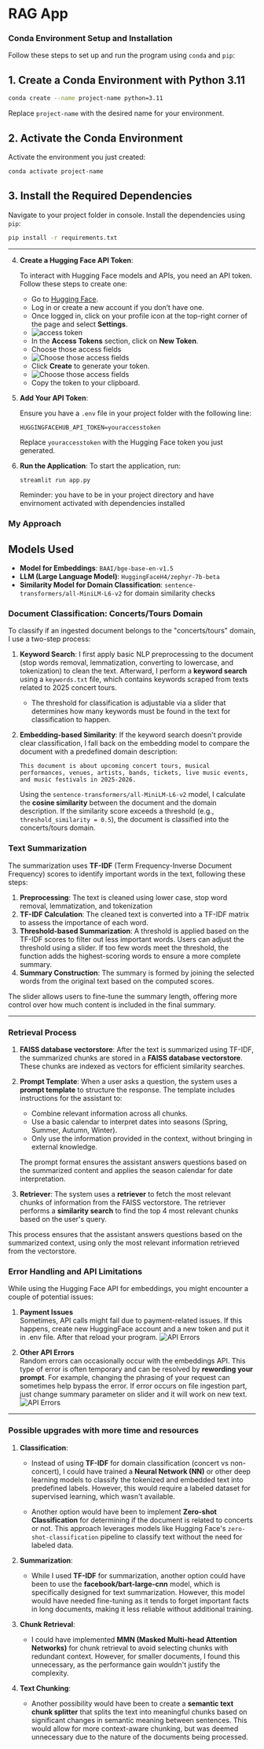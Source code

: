 # RAG App

### Conda Environment Setup and Installation

Follow these steps to set up and run the program using `conda` and `pip`:

## 1. Create a Conda Environment with Python 3.11

```bash
conda create --name project-name python=3.11
```

Replace `project-name` with the desired name for your environment.

## 2. Activate the Conda Environment

Activate the environment you just created:

```bash
conda activate project-name
```

## 3. Install the Required Dependencies

Navigate to your project folder in console.
Install the dependencies using `pip`:

```bash
pip install -r requirements.txt
```

---

4. **Create a Hugging Face API Token**:

   To interact with Hugging Face models and APIs, you need an API token. Follow these steps to create one:
   
   - Go to [Hugging Face](https://huggingface.co/).
   - Log in or create a new account if you don’t have one.
   - Once logged in, click on your profile icon at the top-right corner of the page and select **Settings**.
   - ![access token](png/accesstoken.png)
   - In the **Access Tokens** section, click on **New Token**.
   - Choose those access fields
   - ![Choose those access fields](png/mark.png)
   - Click **Create** to generate your token.
   - ![Choose those access fields](png/createtoken.png)
   - Copy the token to your clipboard.

5. **Add Your API Token**:

   Ensure you have a `.env` file in your project folder with the following line:
   ```text
   HUGGINGFACEHUB_API_TOKEN=youraccesstoken
   ```
   Replace `youraccesstoken` with the Hugging Face token you just generated.

6. **Run the Application**:
   To start the application, run:
   ```bash
   streamlit run app.py
   ```

   Reminder: you have to be in your project directory and have envirnoment activated with dependencies installed

### My Approach

## Models Used

- **Model for Embeddings**: `BAAI/bge-base-en-v1.5`
- **LLM (Large Language Model)**: `HuggingFaceH4/zephyr-7b-beta`
- **Similarity Model for Domain Classification**: `sentence-transformers/all-MiniLM-L6-v2` for domain similarity checks

### Document Classification: Concerts/Tours Domain

To classify if an ingested document belongs to the "concerts/tours" domain, I use a two-step process:

1. **Keyword Search**: I first apply basic NLP preprocessing to the document (stop words removal, lemmatization, converting to lowercase, and tokenization) to clean the text. Afterward, I perform a **keyword search** using a `keywords.txt` file, which contains keywords scraped from texts related to 2025 concert tours.

   - The threshold for classification is adjustable via a slider that determines how many keywords must be found in the text for classification to happen.

2. **Embedding-based Similarity**: If the keyword search doesn't provide clear classification, I fall back on the embedding model to compare the document with a predefined domain description:
   ```text
   This document is about upcoming concert tours, musical performances, venues, artists, bands, tickets, live music events, and music festivals in 2025-2026.
   ```
   Using the `sentence-transformers/all-MiniLM-L6-v2` model, I calculate the **cosine similarity** between the document and the domain description. If the similarity score exceeds a threshold (e.g., `threshold_similarity = 0.5`), the document is classified into the concerts/tours domain.

### Text Summarization

The summarization uses **TF-IDF** (Term Frequency-Inverse Document Frequency) scores to identify important words in the text, following these steps:

1. **Preprocessing**: The text is cleaned using lower case, stop word removal, lemmatization, and tokenization
2. **TF-IDF Calculation**: The cleaned text is converted into a TF-IDF matrix to assess the importance of each word.
3. **Threshold-based Summarization**: A threshold is applied based on the TF-IDF scores to filter out less important words. Users can adjust the threshold using a slider. If too few words meet the threshold, the function adds the highest-scoring words to ensure a more complete summary.
4. **Summary Construction**: The summary is formed by joining the selected words from the original text based on the computed scores.

The slider allows users to fine-tune the summary length, offering more control over how much content is included in the final summary.

---

### Retrieval Process

1. **FAISS database vectorstore**: 
   After the text is summarized using TF-IDF, the summarized chunks are stored in a **FAISS database vectorstore**. These chunks are indexed as vectors for efficient similarity searches.

2. **Prompt Template**: 
   When a user asks a question, the system uses a **prompt template** to structure the response. The template includes instructions for the assistant to:
   - Combine relevant information across all chunks.
   - Use a basic calendar to interpret dates into seasons (Spring, Summer, Autumn, Winter).
   - Only use the information provided in the context, without bringing in external knowledge.
   
   The prompt format ensures the assistant answers questions based on the summarized content and applies the season calendar for date interpretation.

3. **Retriever**: 
   The system uses a **retriever** to fetch the most relevant chunks of information from the FAISS vectorstore. The retriever performs a **similarity search** to find the top 4 most relevant chunks based on the user's query.

This process ensures that the assistant answers questions based on the summarized context, using only the most relevant information retrieved from the vectorstore.


### Error Handling and API Limitations

While using the Hugging Face API for embeddings, you might encounter a couple of potential issues:

1. **Payment Issues**  
   Sometimes, API calls might fail due to payment-related issues. If this happens, create new HuggingFace account and a new token and put it in .env file. After that reload your program.
   ![API Errors](png/paymentError.png)

2. **Other API Errors**  
   Random errors can occasionally occur with the embeddings API. This type of error is often temporary and can be resolved by **rewording your prompt**. For example, changing the phrasing of your request can sometimes help bypass the error. If error occurs on file ingestion part, just change summary parameter on slider and it will work on new text.
   ![API Errors](png/randomError.png)

---



   
### Possible upgrades with more time and resources

1. **Classification**:
   - Instead of using **TF-IDF** for domain classification (concert vs non-concert), I could have trained a **Neural Network (NN)** or other deep learning models to classify the tokenized and embedded text into predefined labels. However, this would require a labeled dataset for supervised learning, which wasn't available.

   - Another option would have been to implement **Zero-shot Classification** for determining if the document is related to concerts or not. This approach leverages models like Hugging Face's `zero-shot-classification` pipeline to classify text without the need for labeled data.

2. **Summarization**:
   - While I used **TF-IDF** for summarization, another option could have been to use the **facebook/bart-large-cnn** model, which is specifically designed for text summarization. However, this model would have needed fine-tuning as it tends to forget important facts in long documents, making it less reliable without additional training.

3. **Chunk Retrieval**:
   - I could have implemented **MMN (Masked Multi-head Attention Networks)** for chunk retrieval to avoid selecting chunks with redundant context. However, for smaller documents, I found this unnecessary, as the performance gain wouldn't justify the complexity.

4. **Text Chunking**:
   - Another possibility would have been to create a **semantic text chunk splitter** that splits the text into meaningful chunks based on significant changes in semantic meaning between sentences. This would allow for more context-aware chunking, but was deemed unnecessary due to the nature of the documents being processed.


